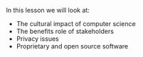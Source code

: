 In this lesson we will look at:

- The cultural impact of computer science
- The benefits role of stakeholders
- Privacy issues
- Proprietary and open source software